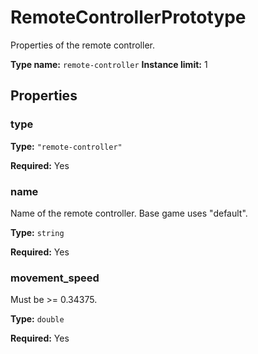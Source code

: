 # RemoteControllerPrototype

Properties of the remote controller.

**Type name:** `remote-controller`
**Instance limit:** 1

## Properties

### type

**Type:** `"remote-controller"`

**Required:** Yes

### name

Name of the remote controller. Base game uses "default".

**Type:** `string`

**Required:** Yes

### movement_speed

Must be >= 0.34375.

**Type:** `double`

**Required:** Yes

